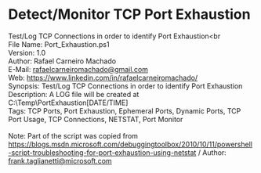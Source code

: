 # Detect/Monitor TCP Port Exhaustion
Test/Log TCP Connections in order to identify Port Exhaustion<br
<br>
File Name: Port_Exhaustion.ps1<br>
Version: 1.0<br>
Author: Rafael Carneiro Machado<br>
E-Mail: rafaelcarneiromachado@gmail.com<br>
Web: https://www.linkedin.com/in/rafaelcarneiromachado/<br>
Synopsis: Test/Log TCP Connections in order to identify Port Exhaustion<br>
Description: A LOG file will be created at C:\Temp\PortExhaustion[DATE/TIME]<br>
Tags: TCP Ports, Port Exhaustion, Ephemeral Ports, Dynamic Ports, TCP Port Usage, TCP Connections, NETSTAT, Port Monitor<br>
<br>
Note: Part of the script was copied from https://blogs.msdn.microsoft.com/debuggingtoolbox/2010/10/11/powershell-script-troubleshooting-for-port-exhaustion-using-netstat / Author: frank.taglianetti@microsoft.com
